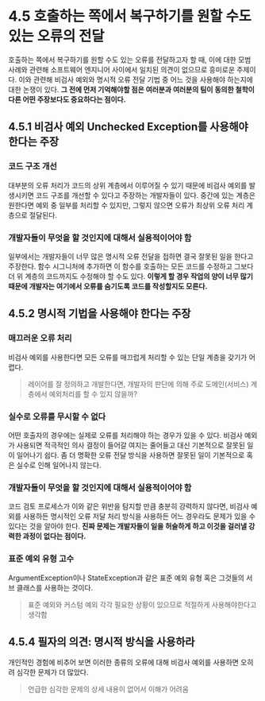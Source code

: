 # 4.5 호출하는 쪽에서 복구하기를 원할 수도 있는 오류의 전달

호출하는 쪽에서 복구하기를 원할 수도 있는 오류를 전달하고자 할 때, 이에 대한 모범 사례와 관련해 소프트웨어 엔지니어 사이에서 일치된 의견이 없으므로 흥미로운 주제이다.
이와 관련해 비검사 예외와 명시적 오류 전달 기법 중 어느 것을 사용해야 하는지에 대한 논쟁이 있다.
**그 전에 먼저 기억해야할 점은 여러분과 여러분의 팀이 동의한 철학이 다른 어떤 주장보다도 중요하다는 점이다.**

## 4.5.1 비검사 예외 Unchecked Exception를 사용해야 한다는 주장

### 코드 구조 개선
대부분의 오류 처리가 코드의 상위 계층에서 이루어질 수 있기 때문에 비검사 예외를 발생시키면 코드 구조를 개선할 수 있다고 주장하는 개발자들이 있다.
중간에 있는 계층은 원한다면 예외 중 일부를 처리할 수 있지만, 그렇지 않으면 오류가 최상위 오류 처리 계층으로 절달된다.

### 개발자들이 무엇을 할 것인지에 대해서 실용적이어야 함

일부에서는 개발자들이 너무 많은 명시적 오류 전달을 접하면 결국 잘못된 일을 한다고 주장한다.
함수 시그니처에 추가하면 이 함수를 호출하는 모든 코드를 수정하고 그보다 더 위 계층의 코드까지도 수정해야 할 수도 있다.
**이렇게 할 경우 작업의 양이 너무 많기 때문에 개발자는 여기에서 오류를 숨기도록 코드를 작성할지도 모른다.**

## 4.5.2 명시적 기법을 사용해야 한다는 주장

### 매끄러운 오류 처리

비검사 예외를 사용한다면 모든 오류를 매끄럽게 처리할 수 있는 단일 계층을 갖기가 어렵다.

> 레이어를 잘 정의하고 개발한다면, 개발자의 판단에 의해 주로 도메인(서비스) 계층에서 예외처리를 할 수 있지 않을까?

### 실수로 오류를 무시할 수 없다

어떤 호출자의 경우에는 실제로 오류를 처리해야 하는 경우가 있을 수 있다.
비검사 예외가 사용되면 적극적인 의사 결정이 들어갈 여지는 줄어들고 대신 기본적으로 잘못된 일이 일어나기 쉽다.
좀 더 명확한 오류 전달 방식을 사용하면 잘못된 일이 기본적으로 혹은 실수로 인해 일어나지 않는다.

### 개발자들이 무엇을 할 것인지에 대해서 실용적이어야 함

코드 검토 프로세스가 이와 같은 위반을 탐지할 만큼 충분히 강력하지 않다면, 비검사 예외를 사용하든 명시적인 오류 저달 처리 방식을 사용하든 어느 경우라도 문제가 있을 수 있다는 것을 알아야 한다.
**진짜 문제는 개발자들이 일을 허술하게 하고 이것을 걸러낼 강력한 과정이 없다는 점이다.**

### 표준 예외 유형 고수

ArgumentException이나 StateException과 같은 표준 예외 유형 혹은 그것들의 서브 클래스를 사용하는 것이다.

> 표준 예외와 커스텀 예외 각각 필요한 상황이 있으므로 적절하게 사용해야한다고 생각함

## 4.5.4 필자의 의견: 명시적 방식을 사용하라

개인적인 경험에 비추어 보면 이러한 종류의 오류에 대해 비검사 예외를 사용하면 오히려 심각한 문제가 더 많았다.

> 언급한 심각한 문제의 상세 내용이 없어서 이해가 어려움
